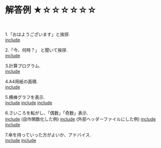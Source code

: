 # 解答例 ★☆☆☆☆☆☆
<br>

1.「おはようございます」と挨拶.  
  [include](star_1/goodmorning.c)

2.「今、何時？」 と聞いて挨拶.  
[include](star_1/greeting.c)

3.計算プログラム.  
[include](star_1/calculation.c)

4.A4用紙の面積.  
[include](star_1/a4_paper.c)

5.横棒グラフを表示.  
[include](star_1/bar_graph1.c)
[include](star_1/bar_graph2.c)
[include](star_1/bar_graph3.c)

6.さいころを転がし、「偶数」「奇数」表示.  
[include](star_1/dice.c)
(自作関数化した例)
[include](star_1/dice2.c)
(外部ヘッダーファイルにした例)
[include](star_1/random_number.h)
[include](star_1/dice3.c)

7.傘を持っていった方がよいか、アドバイス.  
[include](star_1/umbrella.c)
[include](star_1/umbrella2.c)
